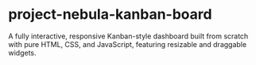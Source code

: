 # project-nebula-kanban-board
A fully interactive, responsive Kanban-style dashboard built from scratch with pure HTML, CSS, and JavaScript, featuring resizable and draggable widgets.
